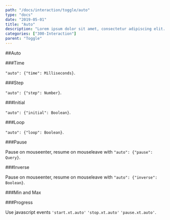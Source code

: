 ```yaml
---
path: "/docs/interaction/toggle/auto"
type: "docs"
date: "2019-05-01"
title: "Auto"
description: "Lorem ipsum dolor sit amet, consectetur adipiscing elit. Nunc tempus laoreet leo sit amet iaculis."
categories: ["300-Interaction"]
parent: "Toggle"
---
```


##Auto

###Time

`"auto": {"time": Milliseconds}`.

<demo>
  <demovanilla src="demos/inline/docs/interaction/toggle/auto-time" name="time">
  </demovanilla>
</demo>

###Step

`"auto": {"step": Number}`.

<demo>
  <demovanilla src="demos/inline/docs/interaction/toggle/auto-step" name="step">
  </demovanilla>
</demo>

###Initial

`"auto": {"initial": Boolean}`.

<demo>
  <demovanilla src="demos/inline/docs/interaction/toggle/auto-initial" name="initial">
  </demovanilla>
</demo>

###Loop

`"auto": {"loop": Boolean}`.

<demo>
  <demovanilla src="demos/inline/docs/interaction/toggle/auto-loop" name="loop">
  </demovanilla>
</demo>

###Pause

Pause on mouseenter, resume on mouseleave with `"auto": {"pause": Query}`.

<demo>
  <demovanilla src="demos/inline/docs/interaction/toggle/auto-pause" name="pause">
  </demovanilla>
</demo>

###Inverse

Pause on mouseenter, resume on mouseleave with `"auto": {"inverse": Boolean}`.

<demo>
  <demovanilla src="demos/inline/docs/interaction/toggle/auto-inverse" name="inverse">
  </demovanilla>
</demo>

###Min and Max

<demo>
  <demovanilla src="demos/inline/docs/interaction/toggle/auto-minmax" name="minmax">
  </demovanilla>
</demo>

###Progress

Use javascript events `'start.xt.auto'` `'stop.xt.auto'` `'pause.xt.auto'`.

<demo>
  <div class="demo_item" data-iframe="demos/docs/interaction/toggle/progress" data-name="progress">
  </div>
</demo>
